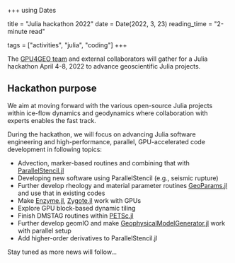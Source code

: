+++
using Dates

title = "Julia hackathon 2022"
date = Date(2022, 3, 23)
reading_time = "2-minute read"

tags = ["activities", "julia", "coding"]
+++

The [GPU4GEO team](/team) and external collaborators will gather for a Julia hackathon April 4-8, 2022 to advance geoscientific Julia projects.

## Hackathon purpose

We aim at moving forward with the various open-source Julia projects within ice-flow dynamics and geodynamics where collaboration with experts enables the fast track.

During the hackathon, we will focus on advancing Julia software engineering and high-performance, parallel, GPU-accelerated code development in following topics:
- Advection, marker-based routines and combining that with [ParallelStencil.jl](https://github.com/omlins/ParallelStencil.jl)
- Developing new software using ParallelStencil (e.g., seismic rupture)
- Further develop rheology and material parameter routines [GeoParams.jl](https://github.com/JuliaGeodynamics/GeoParams.jl) and use that in existing codes
- Make [Enzyme.jl](https://github.com/EnzymeAD/Enzyme.jl), [Zygote.jl](https://github.com/FluxML/Zygote.jl) work with GPUs
- Explore GPU block-based dynamic tiling
- Finish DMSTAG routines within [PETSc.jl](https://github.com/JuliaParallel/PETSc.jl)
- Further develop geomIO and make [GeophysicalModelGenerator.jl](https://github.com/JuliaGeodynamics/GeophysicalModelGenerator.jl) work with parallel setup
- Add higher-order derivatives to ParallelStencil.jl

Stay tuned as more news will follow...
